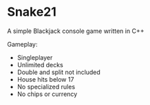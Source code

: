 Snake21
=======

A simple Blackjack console game written in C++

Gameplay:
- Singleplayer
- Unlimited decks
- Double and split not included
- House hits below 17
- No specialized rules
- No chips or currency